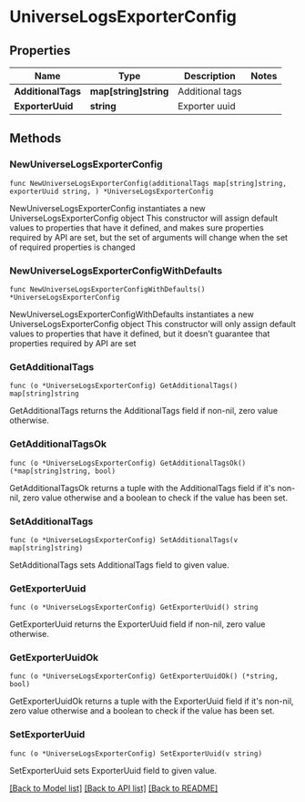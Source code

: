 # UniverseLogsExporterConfig

## Properties

Name | Type | Description | Notes
------------ | ------------- | ------------- | -------------
**AdditionalTags** | **map[string]string** | Additional tags | 
**ExporterUuid** | **string** | Exporter uuid | 

## Methods

### NewUniverseLogsExporterConfig

`func NewUniverseLogsExporterConfig(additionalTags map[string]string, exporterUuid string, ) *UniverseLogsExporterConfig`

NewUniverseLogsExporterConfig instantiates a new UniverseLogsExporterConfig object
This constructor will assign default values to properties that have it defined,
and makes sure properties required by API are set, but the set of arguments
will change when the set of required properties is changed

### NewUniverseLogsExporterConfigWithDefaults

`func NewUniverseLogsExporterConfigWithDefaults() *UniverseLogsExporterConfig`

NewUniverseLogsExporterConfigWithDefaults instantiates a new UniverseLogsExporterConfig object
This constructor will only assign default values to properties that have it defined,
but it doesn't guarantee that properties required by API are set

### GetAdditionalTags

`func (o *UniverseLogsExporterConfig) GetAdditionalTags() map[string]string`

GetAdditionalTags returns the AdditionalTags field if non-nil, zero value otherwise.

### GetAdditionalTagsOk

`func (o *UniverseLogsExporterConfig) GetAdditionalTagsOk() (*map[string]string, bool)`

GetAdditionalTagsOk returns a tuple with the AdditionalTags field if it's non-nil, zero value otherwise
and a boolean to check if the value has been set.

### SetAdditionalTags

`func (o *UniverseLogsExporterConfig) SetAdditionalTags(v map[string]string)`

SetAdditionalTags sets AdditionalTags field to given value.


### GetExporterUuid

`func (o *UniverseLogsExporterConfig) GetExporterUuid() string`

GetExporterUuid returns the ExporterUuid field if non-nil, zero value otherwise.

### GetExporterUuidOk

`func (o *UniverseLogsExporterConfig) GetExporterUuidOk() (*string, bool)`

GetExporterUuidOk returns a tuple with the ExporterUuid field if it's non-nil, zero value otherwise
and a boolean to check if the value has been set.

### SetExporterUuid

`func (o *UniverseLogsExporterConfig) SetExporterUuid(v string)`

SetExporterUuid sets ExporterUuid field to given value.



[[Back to Model list]](../README.md#documentation-for-models) [[Back to API list]](../README.md#documentation-for-api-endpoints) [[Back to README]](../README.md)


